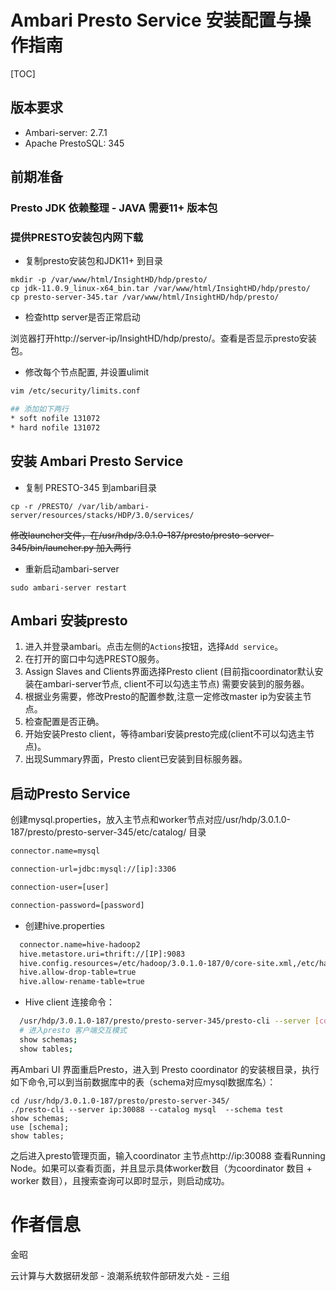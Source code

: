 #   Ambari Presto Service 安装配置与操作指南

[TOC]

## 版本要求

* Ambari-server: 2.7.1 
* Apache PrestoSQL: 345

## 前期准备

### Presto JDK 依赖整理 - JAVA 需要11+ 版本包

### 提供PRESTO安装包内网下载

* 复制presto安装包和JDK11+ 到目录

```
mkdir -p /var/www/html/InsightHD/hdp/presto/
cp jdk-11.0.9_linux-x64_bin.tar /var/www/html/InsightHD/hdp/presto/
cp presto-server-345.tar /var/www/html/InsightHD/hdp/presto/
```

* 检查http server是否正常启动

浏览器打开http://server-ip/InsightHD/hdp/presto/。查看是否显示presto安装包。

- 修改每个节点配置, 并设置ulimit

```bash
vim /etc/security/limits.conf

## 添加如下两行
* soft nofile 131072
* hard nofile 131072
```

## 安装 Ambari Presto Service

* 复制 PRESTO-345 到ambari目录

```
cp -r /PRESTO/ /var/lib/ambari-server/resources/stacks/HDP/3.0/services/
```

~~修改launcher文件，在/usr/hdp/3.0.1.0-187/presto/presto-server-345/bin/launcher.py 加入两行~~

* 重新启动ambari-server

```
sudo ambari-server restart
```

## Ambari 安装presto

1. 进入并登录ambari。点击左侧的`Actions`按钮，选择`Add service`。
2. 在打开的窗口中勾选PRESTO服务。
3. Assign Slaves and Clients界面选择Presto client  (目前指coordinator默认安装在ambari-server节点, client不可以勾选主节点) 需要安装到的服务器。
5. 根据业务需要，修改Presto的配置参数,注意一定修改master ip为安装主节点。
6. 检查配置是否正确。
7. 开始安装Presto client，等待ambari安装presto完成(client不可以勾选主节点)。
8. 出现Summary界面，Presto client已安装到目标服务器。

## 启动Presto Service

创建mysql.properties，放入主节点和worker节点对应/usr/hdp/3.0.1.0-187/presto/presto-server-345/etc/catalog/ 目录

``` bash
connector.name=mysql

connection-url=jdbc:mysql://[ip]:3306

connection-user=[user]

connection-password=[password]
```

- 创建hive.properties

```bash
  connector.name=hive-hadoop2
  hive.metastore.uri=thrift://[IP]:9083
  hive.config.resources=/etc/hadoop/3.0.1.0-187/0/core-site.xml,/etc/hadoop/3.0.1.0-187/0/hdfs-site.xml
  hive.allow-drop-table=true
  hive.allow-rename-table=true
```

- Hive client 连接命令：

``` bash
  /usr/hdp/3.0.1.0-187/presto/presto-server-345/presto-cli --server [coor_ip]:30088 --catalog hive --schema [dbname]
  # 进入presto 客户端交互模式
  show schemas;
  show tables; 
```

再Ambari UI 界面重启Presto，进入到 Presto coordinator 的安装根目录，执行如下命令,可以到当前数据库中的表（schema对应mysql数据库名）：

```shell
cd /usr/hdp/3.0.1.0-187/presto/presto-server-345/
./presto-cli --server ip:30088 --catalog mysql  --schema test
show schemas;
use [schema];
show tables;
```

之后进入presto管理页面，输入coordinator 主节点http://ip:30088 查看Running Node。如果可以查看页面，并且显示具体worker数目（为coordinator 数目 + worker 数目），且搜索查询可以即时显示，则启动成功。

# 作者信息

金昭

云计算与大数据研发部 - 浪潮系统软件部研发六处 -  三组